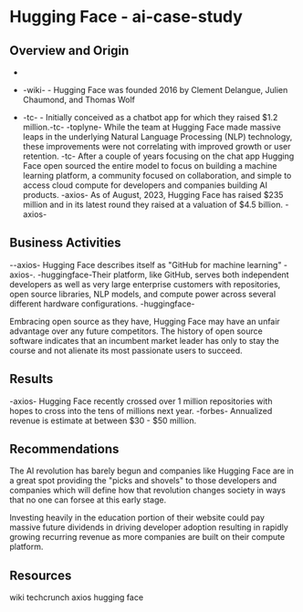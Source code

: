 # Hugging Face - ai-case-study

## Overview and Origin

* 

* -wiki- - Hugging Face was founded 2016 by Clement Delangue, Julien Chaumond, and Thomas Wolf

* -tc- - Initially conceived as a chatbot app for which they raised $1.2 million.-tc- -toplyne- While the team at Hugging Face made massive leaps in the underlying Natural Language Processing (NLP) technology, these improvements were not correlating with improved growth or user retention. -tc- After a couple of years focusing on the chat app Hugging Face open sourced the entire model to focus on building a machine learning platform, a community focused on collaboration, and simple to access cloud compute for developers and companies building AI products. -axios- As of August, 2023, Hugging Face has raised $235 million and in its latest round they raised at a valuation of $4.5 billion. -axios-

## Business Activities

--axios- Hugging Face describes itself as "GitHub for machine learning" -axios-. -huggingface-Their platform, like GitHub, serves both independent developers as well as very large enterprise customers with repositories, open source libraries, NLP models, and compute power across several different hardware configurations. -huggingface-

Embracing open source as they have, Hugging Face may have an unfair advantage over any future competitors. The history of open source software indicates that an incumbent market leader has only to stay the course and not alienate its most passionate users to succeed. 

## Results

-axios- Hugging Face recently crossed over 1 million repositories with hopes to cross into the tens of millions next year. -forbes- Annualized revenue is estimate at between $30 - $50 million.

## Recommendations

The AI revolution has barely begun and companies like Hugging Face are in a great spot providing the "picks and shovels" to those developers and companies which will define how that revolution changes society in ways that no one can forsee at this early stage. 

Investing heavily in the education portion of their website could pay massive future dividends in driving developer adoption resulting in rapidly growing recurring revenue as more companies are built on their compute platform.

## Resources
wiki
techcrunch
axios
hugging face
